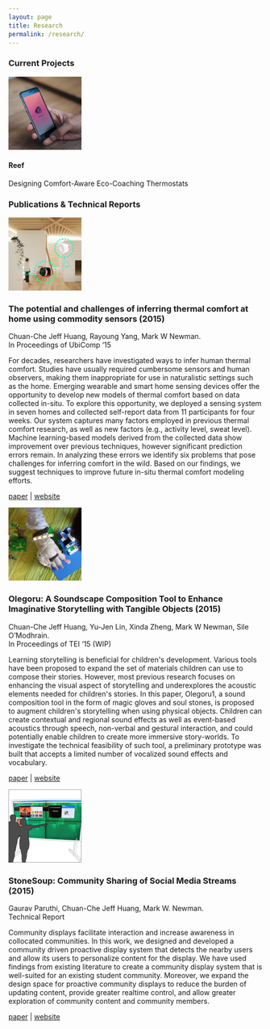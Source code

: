 ```yaml
---
layout: page
title: Research
permalink: /research/
---
```

<div class="wrapper research">
  <div class="row">
    <div class="col-lg-5">
      <div class="row title-1">
        <h3 class="">Current Projects</h3>
      </div>
      <div class="row">
        <!-- Reef -->
        <div class="col-lg-4">
          <a href="/projects/reef">
          <img src="/assets/imgs/projects/reef/thumb.png">
          </a>
        </div>
        <div class="col-lg-8">
          <h4>Reef</h4>
          <span>Designing Comfort-Aware Eco-Coaching Thermostats</span>
        </div>
      </div>
    </div>
    <div class="col-lg-7">
      <div class="row title-1">
        <h3>Publications & Technical Reports</h3>
      </div>
      <!-- Sauna -->
      <div class="row">
        <div class="col-lg-3">
          <img src="/assets/imgs/projects/sauna/thumb.png">  
        </div>
        <div class="col-lg-9">
          <h3>The potential and challenges of inferring thermal comfort at home using commodity sensors <span>(2015)</span></h3>
          <p>Chuan-Che Jeff Huang, Rayoung Yang, Mark W Newman. <br/>In Proceedings of UbiComp ‘15</p>
          <p>For decades, researchers have investigated ways to infer human thermal comfort. Studies have usually required cumbersome sensors and human observers, making them inappropriate for use in naturalistic settings such as the home. Emerging wearable and smart home sensing devices offer the opportunity to develop new models of thermal comfort based on data collected in-situ. To explore this opportunity, we deployed a sensing system in seven homes and collected self-report data from 11 participants for four weeks. Our system captures many factors employed in previous thermal comfort research, as well as new factors (e.g., activity level, sweat level). Machine learning-based models derived from the collected data show improvement over previous techniques, however significant prediction errors remain. In analyzing these errors we identify six problems that pose challenges for inferring comfort in the wild. Based on our findings, we suggest techniques to improve future in-situ thermal comfort modeling efforts.</p>
          <p>
            <a href="/assets/imgs/projects/sauna/paper.pdf">paper</a> | <a href="/projects/sauna">website</a> 
          </p>
        </div>
      </div>
      <!-- Olegoru -->
      <div class="row">
        <div class="col-lg-3">
          <img src="/assets/imgs/projects/olegoru/thumb.png">  
        </div>
        <div class="col-lg-9">
          <h3>Olegoru: A Soundscape Composition Tool to Enhance Imaginative Storytelling with Tangible Objects <span>(2015)</span></h3>
          <p>Chuan-Che Jeff Huang, Yu-Jen Lin, Xinda Zheng, Mark W Newman, Sile O’Modhrain.<br/>In Proceedings of TEI ‘15 (WIP)</p>
          <p>Learning storytelling is beneficial for children's development. Various tools have been proposed to expand the set of materials children can use to compose their stories. However, most previous research focuses on enhancing the visual aspect of storytelling and underexplores the acoustic elements needed for children's stories. In this paper, Olegoru1, a sound composition tool in the form of magic gloves and soul stones, is proposed to augment children's storytelling when using physical objects. Children can create contextual and regional sound effects as well as event-based acoustics through speech, non-verbal and gestural interaction, and could potentially enable children to create more immersive story-worlds. To investigate the technical feasibility of such tool, a preliminary prototype was built that accepts a limited number of vocalized sound effects and vocabulary.</p>
          <p>
            <a href="/assets/imgs/projects/olegoru/paper.pdf">paper</a> | <a href="/projects/olegoru">website</a> 
          </p>
        </div>
      </div>
      <!-- StoneSoup -->
      <div class="row">
        <div class="col-lg-3">
          <img src="/assets/imgs/projects/stonesoup/thumb.png">  
        </div>
        <div class="col-lg-9">
          <h3>StoneSoup: Community Sharing of Social Media Streams <span>(2015)</span></h3>
          <p>Gaurav Paruthi, Chuan-Che Jeff Huang, Mark W. Newman. <br/>Technical Report</p>
          <p>Community displays facilitate interaction and increase awareness in collocated communities. In this work, we designed and developed a community driven proactive display system that detects the nearby users and allow its users to personalize content for the display. We have used findings from existing literature to create a community display system that is well-suited for an existing student community. Moreover, we expand the design space for proactive community displays to reduce the burden of updating content, provide greater realtime control, and allow greater exploration of community content and community members.</p>
          <p>
            <a href="/assets/imgs/projects/stonesoup/paper.pdf">paper</a> | <a href="/projects/stonesoup">website</a> 
          </p>
        </div>
      </div>
    </div>
  </div>
</div>